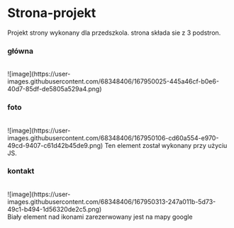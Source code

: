 # Strona-projekt
Projekt strony wykonany dla przedszkola.
strona składa sie z 3 podstron.
<h3>główna </h3></br>
![image](https://user-images.githubusercontent.com/68348406/167950025-445a46cf-b0e6-40d7-85df-de5805a529a4.png)

<h3>foto </h3></br>
![image](https://user-images.githubusercontent.com/68348406/167950106-cd60a554-e970-49cd-9407-c61d42b45de9.png)
 Ten element został wykonany przy użyciu JS.
<h3>kontakt </h3></br>
![image](https://user-images.githubusercontent.com/68348406/167950313-247a011b-5d73-49c1-b494-1d56320de2c5.png)</br>
Biały element nad ikonami zarezerwowany jest na mapy google

